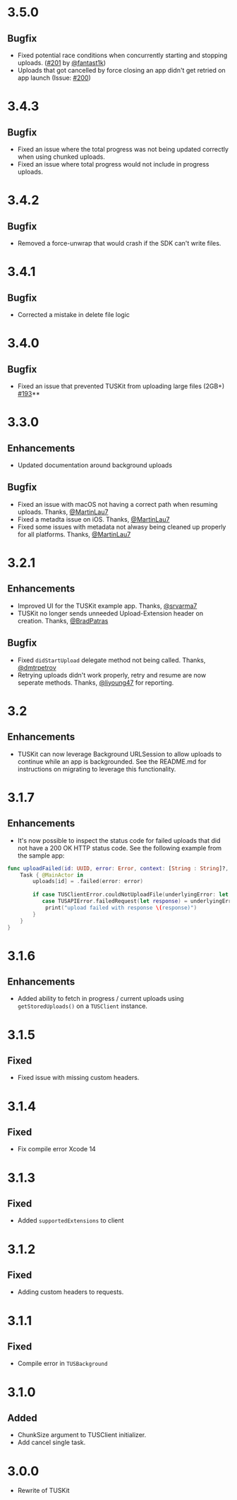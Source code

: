 # 3.5.0

## Bugfix
- Fixed potential race conditions when concurrently starting and stopping uploads. ([#201](https://github.com/tus/TUSKit/pull/201) by [@fantast1k](https://github.com/fantast1k))
- Uploads that got cancelled by force closing an app didn't get retried on app launch (Issue: [#200](https://github.com/tus/TUSKit/issues/200))

# 3.4.3

## Bugfix
- Fixed an issue where the total progress was not being updated correctly when using chunked uploads.
- Fixed an issue where total progress would not include in progress uploads.

# 3.4.2

## Bugfix
- Removed a force-unwrap that would crash if the SDK can't write files.

# 3.4.1

## Bugfix
- Corrected a mistake in delete file logic

# 3.4.0

## Bugfix
- Fixed an issue that prevented TUSKit from uploading large files (2GB+) [#193](https://github.com/tus/TUSKit/issues/193)**

# 3.3.0

## Enhancements

- Updated documentation around background uploads

## Bugfix
- Fixed an issue with macOS not having a correct path when resuming uploads. Thanks, [@MartinLau7](https://github.com/MartinLau7)
- Fixed a metadta issue on iOS. Thanks, [@MartinLau7](https://github.com/MartinLau7)
- Fixed some issues with metadata not alwasy being cleaned up properly for all platforms. Thanks, [@MartinLau7](https://github.com/MartinLau7)
  
# 3.2.1

## Enhancements

- Improved UI for the TUSKit example app. Thanks, [@srvarma7](https://github.com/srvarma7)
- TUSKit no longer sends unneeded Upload-Extension header on creation. Thanks, [@BradPatras](https://github.com/BradPatras)

## Bugfix
- Fixed `didStartUpload` delegate method not being called. Thanks, [@dmtrpetrov](https://github.com/dmtrpetrov)
- Retrying uploads didn't work properly, retry and resume are now seperate methods. Thanks, [@liyoung47](https://github.com/liyoung47) for reporting.

# 3.2

## Enhancements

- TUSKit can now leverage Background URLSession to allow uploads to continue while an app is backgrounded. See the README.md for instructions on migrating to leverage this functionality.

# 3.1.7

## Enhancements
- It's now possible to inspect the status code for failed uploads that did not have a 200 OK HTTP status code. See the following example from the sample app:

```swift
func uploadFailed(id: UUID, error: Error, context: [String : String]?, client: TUSClient) {
    Task { @MainActor in
        uploads[id] = .failed(error: error)
        
        if case TUSClientError.couldNotUploadFile(underlyingError: let underlyingError) = error,
           case TUSAPIError.failedRequest(let response) = underlyingError {
            print("upload failed with response \(response)")
        }
    }
}
```

# 3.1.6

## Enhancements
- Added ability to fetch in progress / current uploads using `getStoredUploads()` on a `TUSClient` instance.

# 3.1.5
## Fixed
- Fixed issue with missing custom headers.

# 3.1.4
## Fixed
- Fix compile error Xcode 14

# 3.1.3
## Fixed
- Added `supportedExtensions` to client

# 3.1.2
## Fixed
- Adding custom headers to requests.

# 3.1.1
## Fixed
- Compile error in `TUSBackground`

# 3.1.0
## Added
- ChunkSize argument to TUSClient initializer.
- Add cancel single task.

# 3.0.0
- Rewrite of TUSKit
